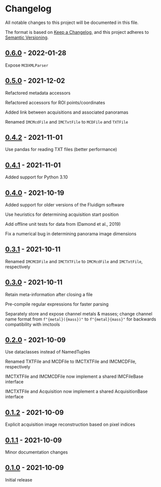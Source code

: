 # Changelog

All notable changes to this project will be documented in this file.

The format is based on [Keep a Changelog](https://keepachangelog.com/en/1.0.0/),
and this project adheres to [Semantic Versioning](https://semver.org/spec/v2.0.0.html).

## [0.6.0] - 2022-01-28

Expose `MCDXMLParser`

## [0.5.0] - 2021-12-02

Refactored metadata accessors

Refactored accessors for ROI points/coordinates

Added link between acquisitions and associated panoramas

Renamed `IMCMcdFile` and `IMCTxtFile` to `MCDFile` and `TXTFile`

## [0.4.2] - 2021-11-01

Use pandas for reading TXT files (better performance)

## [0.4.1] - 2021-11-01

Added support for Python 3.10

## [0.4.0] - 2021-10-19

Added support for older versions of the Fluidigm software

Use heuristics for determining acquisition start position

Add offline unit tests for data from (Damond et al., 2019)

Fix a numerical bug in determining panorama image dimensions

## [0.3.1] - 2021-10-11

Renamed `IMCMCDFile` and `IMCTXTFile` to `IMCMcdFile` and `IMCTxtFile`, respectively

## [0.3.0] - 2021-10-11

Retain meta-information after closing a file

Pre-compile regular expressions for faster parsing

Separately store and expose channel metals & masses; change channel name format from `f"{metal}({mass})"` to `f"{metal}{mass}"` for backwards compatibility with imctools

## [0.2.0] - 2021-10-09

Use dataclasses instead of NamedTuples

Renamed TXTFile and MCDFile to IMCTXTFile and IMCMCDFile, respectively

IMCTXTFile and IMCMCDFile now implement a shared IMCFileBase interface

IMCTXTFile and Acquisition now implement a shared AcquisitionBase interface

## [0.1.2] - 2021-10-09

Explicit acquisition image reconstruction based on pixel indices

## [0.1.1] - 2021-10-09

Minor documentation changes

## [0.1.0] - 2021-10-09

Initial release

[0.6.0]: https://github.com/BodenmillerGroup/readimc/compare/v0.5.0...v0.6.0
[0.5.0]: https://github.com/BodenmillerGroup/readimc/compare/v0.4.2...v0.5.0
[0.4.2]: https://github.com/BodenmillerGroup/readimc/compare/v0.4.1...v0.4.2
[0.4.1]: https://github.com/BodenmillerGroup/readimc/compare/v0.4.0...v0.4.1
[0.4.0]: https://github.com/BodenmillerGroup/readimc/compare/v0.3.1...v0.4.0
[0.3.1]: https://github.com/BodenmillerGroup/readimc/compare/v0.3.0...v0.3.1
[0.3.0]: https://github.com/BodenmillerGroup/readimc/compare/v0.2.0...v0.3.0
[0.2.0]: https://github.com/BodenmillerGroup/readimc/compare/v0.1.2...v0.2.0
[0.1.2]: https://github.com/BodenmillerGroup/readimc/compare/v0.1.1...v0.1.2
[0.1.1]: https://github.com/BodenmillerGroup/readimc/compare/v0.1.0...v0.1.1
[0.1.0]: https://github.com/BodenmillerGroup/readimc/releases/tag/v0.1.0

